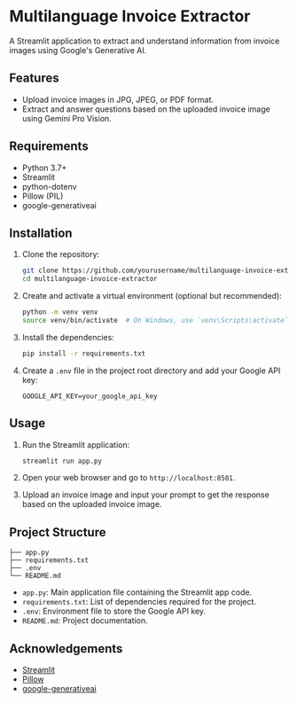 # Multilanguage Invoice Extractor

A Streamlit application to extract and understand information from invoice images using Google's Generative AI.

## Features

- Upload invoice images in JPG, JPEG, or PDF format.
- Extract and answer questions based on the uploaded invoice image using Gemini Pro Vision.

## Requirements

- Python 3.7+
- Streamlit
- python-dotenv
- Pillow (PIL)
- google-generativeai

## Installation

1. Clone the repository:
    ```sh
    git clone https://github.com/yourusername/multilanguage-invoice-extractor.git
    cd multilanguage-invoice-extractor
    ```

2. Create and activate a virtual environment (optional but recommended):
    ```sh
    python -m venv venv
    source venv/bin/activate  # On Windows, use `venv\Scripts\activate`
    ```

3. Install the dependencies:
    ```sh
    pip install -r requirements.txt
    ```

4. Create a `.env` file in the project root directory and add your Google API key:
    ```env
    GOOGLE_API_KEY=your_google_api_key
    ```

## Usage

1. Run the Streamlit application:
    ```sh
    streamlit run app.py
    ```

2. Open your web browser and go to `http://localhost:8501`.

3. Upload an invoice image and input your prompt to get the response based on the uploaded invoice image.

## Project Structure
```multilanguage-invoice-extractor/
├── app.py
├── requirements.txt
├── .env
└── README.md
```
- `app.py`: Main application file containing the Streamlit app code.
- `requirements.txt`: List of dependencies required for the project.
- `.env`: Environment file to store the Google API key.
- `README.md`: Project documentation.

## Acknowledgements

- [Streamlit](https://streamlit.io/)
- [Pillow](https://python-pillow.org/)
- [google-generativeai](https://pypi.org/project/google-generativeai/)
